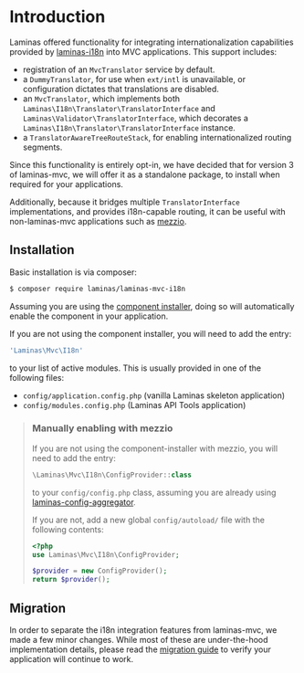 # Introduction

Laminas offered functionality for integrating internationalization
capabilities provided by [laminas-i18n](https://docs.laminas.dev/laminas-i18n/)
into MVC applications. This support includes:

- registration of an `MvcTranslator` service by default.
- a `DummyTranslator`, for use when `ext/intl` is unavailable, or configuration
  dictates that translations are disabled.
- an `MvcTranslator`, which implements both `Laminas\I18n\Translator\TranslatorInterface`
  and `Laminas\Validator\TranslatorInterface`, which decorates a
  `Laminas\I18n\Translator\TranslatorInterface` instance.
- a `TranslatorAwareTreeRouteStack`, for enabling internationalized routing
  segments.

Since this functionality is entirely opt-in, we have decided that for version 3
of laminas-mvc, we will offer it as a standalone package, to install when required
for your applications.

Additionally, because it bridges multiple `TranslatorInterface` implementations,
and provides i18n-capable routing, it can be useful with non-laminas-mvc
applications such as [mezzio](https://docs.mezzio.dev/mezzio).

## Installation

Basic installation is via composer:

```bash
$ composer require laminas/laminas-mvc-i18n
```

Assuming you are using the [component installer](https://docs.laminas.dev/laminas-component-installer),
doing so will automatically enable the component in your application.

If you are not using the component installer, you will need to add the entry:

```php
'Laminas\Mvc\I18n'
```

to your list of active modules. This is usually provided in one of the following
files:

- `config/application.config.php` (vanilla Laminas skeleton application)
- `config/modules.config.php` (Laminas API Tools application)

> ### Manually enabling with mezzio
>
> If you are not using the component-installer with mezzio, you will
> need to add the entry:
>
> ```php
> \Laminas\Mvc\I18n\ConfigProvider::class
> ```
>
> to your `config/config.php` class, assuming you are already using
> [laminas-config-aggregator](https://docs.laminas.dev/laminas-config-aggregator/).
>
> If you are not, add a new global `config/autoload/` file with the following contents:
>
> ```php
> <?php
> use Laminas\Mvc\I18n\ConfigProvider;
>
> $provider = new ConfigProvider();
> return $provider();
> ```

## Migration

In order to separate the i18n integration features from laminas-mvc, we made a few
minor changes. While most of these are under-the-hood implementation details,
please read the [migration guide](migration/v2-to-v3.md) to verify your
application will continue to work.

